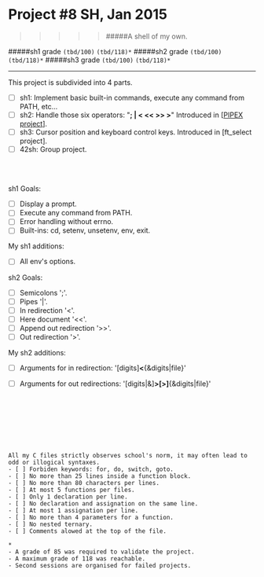 # Project #8 SH, Jan 2015
>>>>> #####A shell of my own.

#####sh1 grade ``(tbd/100)`` ``(tbd/118)*``
#####sh2 grade ``(tbd/100)`` ``(tbd/118)*``
#####sh3 grade ``(tbd/100)`` ``(tbd/118)*``
--------  -----------------------

This project is subdivided into 4 parts.
- [ ] sh1: Implement basic built-in commands, execute any command from PATH, etc...
- [ ] sh2: Handle those six operators: "**; | < << >> >**" Introduced in [[PIPEX project](https://github.com/Ngoguey42/proj07_unix_pipex)].
- [ ] sh3: Cursor position and keyboard control keys. Introduced in [ft_select project].
- [ ] 42sh: Group project.

<br><br>

sh1 Goals:
- [ ] Display a prompt.
- [ ] Execute any command from PATH.
- [ ] Error handling without errno.
- [ ] Built-ins: cd, setenv, unsetenv, env, exit.

My sh1 additions:
- [ ] All env's options.

sh2 Goals:
- [ ] Semicolons ';'.
- [ ] Pipes '|'.
- [ ] In redirection '<'.
- [ ] Here document '<<'.
- [ ] Append out redirection '>>'.
- [ ] Out redirection '>'.

My sh2 additions:
- [ ] Arguments for in redirection: '[digits]**<**{&digits|file}'
- [ ] Arguments for out redirections: '[digits|&]**>[>]**{&digits|file}'


<br><br><br><br><br><br>


```
All my C files strictly observes school's norm, it may often lead to odd or illogical syntaxes.
- [ ] Forbiden keywords: for, do, switch, goto.
- [ ] No more than 25 lines inside a function block.
- [ ] No more than 80 characters per lines.
- [ ] At most 5 functions per files.
- [ ] Only 1 declaration per line.
- [ ] No declaration and assignation on the same line.
- [ ] At most 1 assignation per line.
- [ ] No more than 4 parameters for a function.
- [ ] No nested ternary.
- [ ] Comments alowed at the top of the file.
```
```
*
- A grade of 85 was required to validate the project.
- A maximum grade of 118 was reachable.
- Second sessions are organised for failed projects.
```
